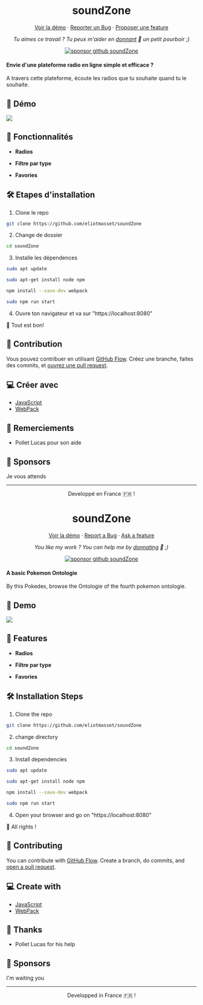 <h1 align="center">
  soundZone
</h1>

<p align="center">
    <a href="https://eliotmasset.fr/soundZone" >Voir la démo</a>
    ·
    <a href="https://github.com/eliotmasset/soundZone/issues/new/choose">Reporter un Bug</a>
    ·
    <a href="https://github.com/eliotmasset/soundZone/issues/new/choose">Proposer une feature</a>
</p>

<p align="center">
<i>Tu aimes ce travail ? Tu peux m'aider en <a href="https://paypal.me/eliotmasset/10">donnant</a>  💸 un petit pourboir ;)</i>
</p>

<p align="center">
<a href="https://www.paypal.me/eliotmasset"><img src="https://img.shields.io/badge/support-PayPal-blue?logo=PayPal&style=flat-square&label=Donate" alt="sponsor github soundZone"/>
</a>
</p>

#### Envie d'une plateforme radio en ligne simple et efficace ?

A travers cette plateforme, écoute les radios que tu souhaite quand tu le souhaite.

## 🚀 Démo

<a role="link" aria-disabled="true">
  <img src="https://img.shields.io/website?url=https%3A%2F%2Feliotmasset.fr%2soundZone&logo=github&style=flat-square" />
</a>

## 🧐 Fonctionnalités

- **Radios**

- **Filtre par type**

- **Favories**

## 🛠️ Etapes d'installation

1. Clone le repo

```bash
git clone https://github.com/eliotmasset/soundZone
```

2. Change de dossier

```bash
cd soundZone
```

3. Installe les dépendences

```bash
sudo apt update

sudo apt-get install node npm

npm install --save-dev webpack

sudo npm run start
```

4. Ouvre ton navigateur et va sur "https://localhost:8080"

🌟 Tout est bon!

## 🍰 Contribution

Vous pouvez contribuer en utilisant [GitHub Flow](https://guides.github.com/introduction/flow). Créez une branche, faites des commits, et [ouvrez une pull request](https://github.com/eliotmasset/soundZone/compare).

## 💻 Créer avec

- [JavaScript](https://www.w3schools.com/js/)
- [WebPack](https://webpack.js.org/)

## 🙇 Remerciements

- Pollet Lucas pour son aide

## 🙇 Sponsors

Je vous attends

<hr>
<p align="center">
Developpé en France 🇫🇷 !
</p>

<h1 align="center">
  soundZone
</h1>

<p align="center">
    <a href="https://eliotmasset.fr/soundZone" >Voir la démo</a>
    ·
    <a href="https://github.com/eliotmasset/soundZone/issues/new/choose">Report a Bug</a>
    ·
    <a href="https://github.com/eliotmasset/soundZone/issues/new/choose">Ask a feature</a>
</p>

<p align="center">
<i>You like my work ? You can help me by <a href="https://paypal.me/eliotmasset/10">donnating</a>  💸 ;)</i>
</p>

<p align="center">
<a href="https://www.paypal.me/eliotmasset"><img src="https://img.shields.io/badge/support-PayPal-blue?logo=PayPal&style=flat-square&label=Donate" alt="sponsor github soundZone"/>
</a>
</p>

#### A basic Pokemon Ontologie

By this Pokedex, browse the Ontologie of the fourth pokemon ontologie.

## 🚀 Demo

<a role="link" aria-disabled="true">
  <img src="https://img.shields.io/website?url=https%3A%2F%2Feliotmasset.fr%2soundZone&logo=github&style=flat-square" />
</a>

## 🧐 Features

- **Radios**

- **Filtre par type**

- **Favories**

## 🛠️ Installation Steps

1. Clone the repo

```bash
git clone https://github.com/eliotmasset/soundZone
```

2. change directory

```bash
cd soundZone
```

3. Install dependencies

```bash
sudo apt update

sudo apt-get install node npm

npm install --save-dev webpack

sudo npm run start
```

4. Open your browser and go on "https://localhost:8080"

🌟 All rights !

## 🍰 Contributing

You can contribute with [GitHub Flow](https://guides.github.com/introduction/flow). Create a branch, do commits, and [open a pull request](https://github.com/eliotmasset/soundZone/compare).

## 💻 Create with

- [JavaScript](https://www.w3schools.com/js/)
- [WebPack](https://webpack.js.org/)

## 🙇 Thanks

- Pollet Lucas for his help

## 🙇 Sponsors

I'm waiting you

<hr>
<p align="center">
Developped in France 🇫🇷 !
</p>
